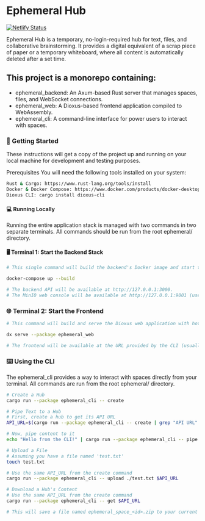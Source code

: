 # Ephemeral Hub

[![Netlify Status](https://api.netlify.com/api/v1/badges/536b5578-79be-4846-a997-23062497dfa1/deploy-status)](https://app.netlify.com/projects/ephemeral-spaces/deploys)

Ephemeral Hub is a temporary, no-login-required hub for text, files, and collaborative brainstorming. It provides a digital equivalent of a scrap piece of paper or a temporary whiteboard, where all content is automatically deleted after a set time.

## This project is a monorepo containing:

- ephemeral_backend: An Axum-based Rust server that manages spaces, files, and WebSocket connections.
- ephemeral_web: A Dioxus-based frontend application compiled to WebAssembly.
- ephemeral_cli: A command-line interface for power users to interact with spaces.

### 🚀 Getting Started

These instructions will get a copy of the project up and running on your local machine for development and testing purposes.

Prerequisites
You will need the following tools installed on your system:

```bash
Rust & Cargo: https://www.rust-lang.org/tools/install
Docker & Docker Compose: https://www.docker.com/products/docker-desktop/
Dioxus CLI: cargo install dioxus-cli
```

#### 💻 Running Locally

Running the entire application stack is managed with two commands in two separate terminals. All commands should be run from the root ephemeral/ directory.

#### 🖥️ Terminal 1: Start the Backend Stack

```bash
# This single command will build the backend's Docker image and start the backend server, a Redis database, and a MinIO S3-compatible file store.

docker-compose up --build

# The backend API will be available at http://127.0.0.1:3000.
# The MinIO web console will be available at http://127.0.0.1:9001 (user: minioadmin, pass: minioadmin).
```

### 🌐 Terminal 2: Start the Frontend

```bash
# This command will build and serve the Dioxus web application with hot-reloading.

dx serve --package ephemeral_web

# The frontend will be available at the URL provided by the CLI (usually http://127.0.0.1:8080).
```

### ⌨️ Using the CLI

The ephemeral_cli provides a way to interact with spaces directly from your terminal. All commands are run from the root ephemeral/ directory.

```bash
# Create a Hub
cargo run --package ephemeral_cli -- create

# Pipe Text to a Hub
# First, create a hub to get its API URL
API_URL=$(cargo run --package ephemeral_cli -- create | grep "API URL" | awk '{print $3}')

# Now, pipe content to it
echo "Hello from the CLI!" | cargo run --package ephemeral_cli -- pipe $API_URL

# Upload a File
# Assuming you have a file named 'test.txt'
touch test.txt

# Use the same API_URL from the create command
cargo run --package ephemeral_cli -- upload ./test.txt $API_URL

# Download a Hub's Content
# Use the same API_URL from the create command
cargo run --package ephemeral_cli -- get $API_URL

# This will save a file named ephemeral_space_<id>.zip to your current directory.
```

